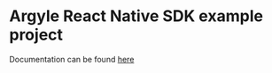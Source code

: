 # Argyle React Native SDK example project

Documentation can be found [here](https://argyle.io/docs/argyle-link/react-native-integration)
